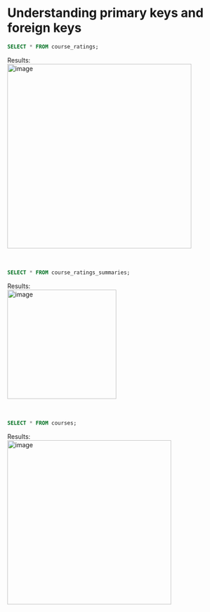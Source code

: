 # Understanding primary keys and foreign keys

```sql
SELECT * FROM course_ratings;
```
Results: <br>
<img width="419" alt="image" src="https://github.com/Cahn-C/MySQL/assets/72324462/eb6cb3c8-53a1-433a-93ce-ea8a11381b90">
<br><br><br>


```sql
SELECT * FROM course_ratings_summaries;
```
Results: <br>
<img width="248" alt="image" src="https://github.com/Cahn-C/MySQL/assets/72324462/275f1ef8-785a-4d27-aaa9-ade63181e593">
<br><br><br>


```sql
SELECT * FROM courses;
```
Results: <br>
<img width="373" alt="image" src="https://github.com/Cahn-C/MySQL/assets/72324462/0aef1d15-4a2a-4082-b333-0d86d9dab2ec">

